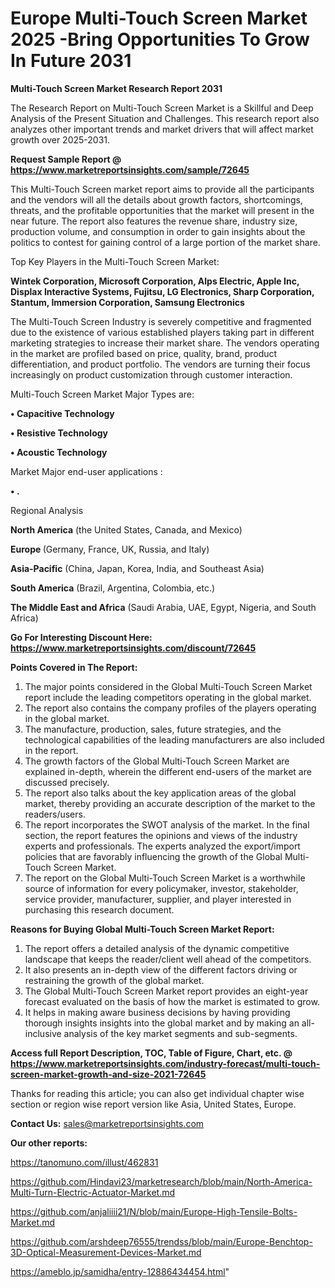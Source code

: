  # Europe Multi-Touch Screen Market 2025 -Bring Opportunities To Grow In Future 2031

<strong>Multi-Touch Screen Market Research Report 2031</strong>

The Research Report on Multi-Touch Screen Market is a Skillful and Deep Analysis of the Present Situation and Challenges. This research report also analyzes other important trends and market drivers that will affect market growth over 2025-2031.

<strong>Request Sample Report @ <a href=https://www.marketreportsinsights.com/sample/72645>https://www.marketreportsinsights.com/sample/72645</a></strong>

This Multi-Touch Screen market report aims to provide all the participants and the vendors will all the details about growth factors, shortcomings, threats, and the profitable opportunities that the market will present in the near future. The report also features the revenue share, industry size, production volume, and consumption in order to gain insights about the politics to contest for gaining control of a large portion of the market share.

Top Key Players in the Multi-Touch Screen Market:

<strong>Wintek Corporation, Microsoft Corporation, Alps Electric, Apple Inc, Displax Interactive Systems, Fujitsu, LG Electronics, Sharp Corporation, Stantum, Immersion Corporation, Samsung Electronics</strong>

The Multi-Touch Screen Industry is severely competitive and fragmented due to the existence of various established players taking part in different marketing strategies to increase their market share. The vendors operating in the market are profiled based on price, quality, brand, product differentiation, and product portfolio. The vendors are turning their focus increasingly on product customization through customer interaction.

Multi-Touch Screen Market Major Types are:

<strong>• Capacitive Technology

• Resistive Technology

• Acoustic Technology</strong>

Market Major end-user applications :

<strong>• .</strong>

Regional Analysis

</u><strong><b>North America</b></strong> (the United States, Canada, and Mexico)

<strong><b>Europe </b></strong>(Germany, France, UK, Russia, and Italy)

<strong><b>Asia-Pacific</b></strong> (China, Japan, Korea, India, and Southeast Asia)

<strong><b>South America</b></strong> (Brazil, Argentina, Colombia, etc.)

<strong><b>The Middle East and Africa</b></strong> (Saudi Arabia, UAE, Egypt, Nigeria, and South Africa)

<strong>Go For Interesting Discount Here: <a href=https://www.marketreportsinsights.com/discount/72645>https://www.marketreportsinsights.com/discount/72645</a></strong>

<strong>Points Covered in The Report:</strong>
<ol>
  <li>The major points considered in the Global Multi-Touch Screen Market report include the leading competitors operating in the global market.</li>
  <li>The report also contains the company profiles of the players operating in the global market.</li>
  <li>The manufacture, production, sales, future strategies, and the technological capabilities of the leading manufacturers are also included in the report.</li>
  <li>The growth factors of the Global Multi-Touch Screen Market are explained in-depth, wherein the different end-users of the market are discussed precisely.</li>
  <li>The report also talks about the key application areas of the global market, thereby providing an accurate description of the market to the readers/users.</li>
  <li>The report incorporates the SWOT analysis of the market. In the final section, the report features the opinions and views of the industry experts and professionals. The experts analyzed the export/import policies that are favorably influencing the growth of the Global Multi-Touch Screen Market.</li>
  <li>The report on the Global Multi-Touch Screen Market is a worthwhile source of information for every policymaker, investor, stakeholder, service provider, manufacturer, supplier, and player interested in purchasing this research document.</li>
</ol>
<strong>Reasons for Buying Global Multi-Touch Screen Market Report:</strong>

<ol>
  <li>The report offers a detailed analysis of the dynamic competitive landscape that keeps the reader/client well ahead of the competitors.</li>
  <li>It also presents an in-depth view of the different factors driving or restraining the growth of the global market.</li>
  <li>The Global Multi-Touch Screen Market report provides an eight-year forecast evaluated on the basis of how the market is estimated to grow.</li>
  <li>It helps in making aware business decisions by having providing thorough insights insights into the global market and by making an all-inclusive analysis of the key market segments and sub-segments.</li>
</ol>
<strong>Access full Report Description, TOC, Table of Figure, Chart, etc. @ <a href=https://www.marketreportsinsights.com/industry-forecast/multi-touch-screen-market-growth-and-size-2021-72645>https://www.marketreportsinsights.com/industry-forecast/multi-touch-screen-market-growth-and-size-2021-72645</a></strong>


Thanks for reading this article; you can also get individual chapter wise section or region wise report version like Asia, United States, Europe.

<strong>Contact Us:</strong>
sales@marketreportsinsights.com

<strong>Our other reports:</strong>

<a href=https://tanomuno.com/illust/462831>https://tanomuno.com/illust/462831</a>

<a href=https://github.com/Hindavi23/marketresearch/blob/main/North-America-Multi-Turn-Electric-Actuator-Market.md>https://github.com/Hindavi23/marketresearch/blob/main/North-America-Multi-Turn-Electric-Actuator-Market.md</a>

<a href=https://github.com/anjaliiii21/N/blob/main/Europe-High-Tensile-Bolts-Market.md>https://github.com/anjaliiii21/N/blob/main/Europe-High-Tensile-Bolts-Market.md</a>

<a href=https://github.com/arshdeep76555/trendss/blob/main/Europe-Benchtop-3D-Optical-Measurement-Devices-Market.md>https://github.com/arshdeep76555/trendss/blob/main/Europe-Benchtop-3D-Optical-Measurement-Devices-Market.md</a>

<a href=https://ameblo.jp/samidha/entry-12886434454.html>https://ameblo.jp/samidha/entry-12886434454.html</a>"

